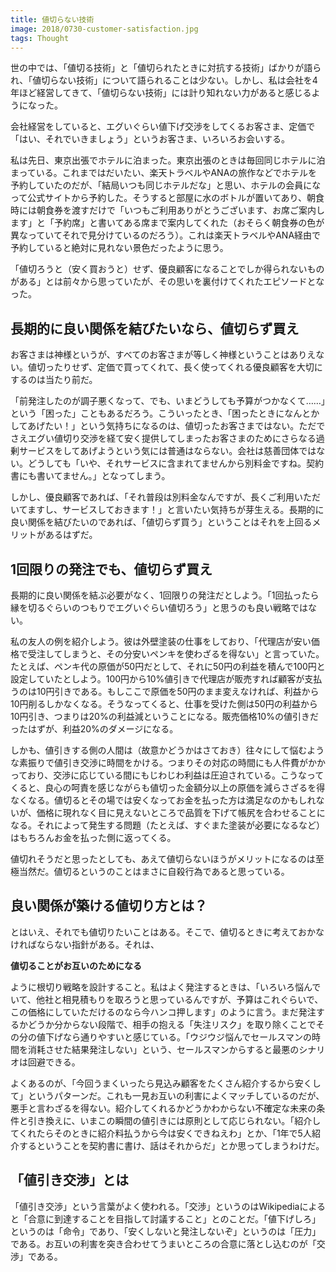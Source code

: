 ```yaml
---
title: 値切らない技術
image: 2018/0730-customer-satisfaction.jpg
tags: Thought
---
```


世の中では、「値切る技術」と「値切られたときに対抗する技術」ばかりが語られ、「値切らない技術」について語られることは少ない。しかし、私は会社を4年ほど経営してきて、「値切らない技術」には計り知れない力があると感じるようになった。

会社経営をしていると、エグいぐらい値下げ交渉をしてくるお客さま、定価で「はい、それでいきましょう」というお客さま、いろいろお会いする。

私は先日、東京出張でホテルに泊まった。東京出張のときは毎回同じホテルに泊まっている。これまではだいたい、楽天トラベルやANAの旅作などでホテルを予約していたのだが、「結局いつも同じホテルだな」と思い、ホテルの会員になって公式サイトから予約した。そうすると部屋に水のボトルが置いてあり、朝食時には朝食券を渡すだけで「いつもご利用ありがとうございます、お席ご案内します」と「予約席」と書いてある席まで案内してくれた（おそらく朝食券の色が異なっていてそれで見分けているのだろう）。これは楽天トラベルやANA経由で予約していると絶対に見れない景色だったように思う。

「値切ろうと（安く買おうと）せず、優良顧客になることでしか得られないものがある」とは前々から思っていたが、その思いを裏付けてくれたエピソードとなった。

## 長期的に良い関係を結びたいなら、値切らず買え

お客さまは神様というが、すべてのお客さまが等しく神様ということはありえない。値切ったりせず、定価で買ってくれて、長く使ってくれる優良顧客を大切にするのは当たり前だ。

「前発注したのが調子悪くなって、でも、いまどうしても予算がつかなくて……」という「困った」こともあるだろう。こういったとき、「困ったときになんとかしてあげたい！」という気持ちになるのは、値切ったお客さまではない。ただでさえエグい値切り交渉を経て安く提供してしまったお客さまのためにさらなる過剰サービスをしてあげようという気には普通はならない。会社は慈善団体ではない。どうしても「いや、それサービスに含まれてませんから別料金ですね。契約書にも書いてません。」となってしまう。

しかし、優良顧客であれば、「それ普段は別料金なんですが、長くご利用いただいてますし、サービスしておきます！」と言いたい気持ちが芽生える。長期的に良い関係を結びたいのであれば、「値切らず買う」ということはそれを上回るメリットがあるはずだ。

## 1回限りの発注でも、値切らず買え

長期的に良い関係を結ぶ必要がなく、1回限りの発注だとしよう。「1回払ったら縁を切るぐらいのつもりでエグいぐらい値切ろう」と思うのも良い戦略ではない。

私の友人の例を紹介しよう。彼は外壁塗装の仕事をしており、「代理店が安い価格で受注してしまうと、その分安いペンキを使わざるを得ない」と言っていた。たとえば、ペンキ代の原価が50円だとして、それに50円の利益を積んで100円と設定していたとしよう。100円から10%値引きで代理店が販売すれば顧客が支払うのは10円引きである。もしここで原価を50円のまま変えなければ、利益から10円削るしかなくなる。そうなってくると、仕事を受けた側は50円の利益から10円引き、つまりは20%の利益減ということになる。販売価格10%の値引きだったはずが、利益20%のダメージになる。

しかも、値引きする側の人間は（故意かどうかはさておき）往々にして悩むような素振りで値引き交渉に時間をかける。つまりその対応の時間にも人件費がかかっており、交渉に応じている間にもじわじわ利益は圧迫されている。こうなってくると、良心の呵責を感じながらも値切った金額分以上の原価を減らさざるを得なくなる。値切るとその場では安くなってお金を払った方は満足なのかもしれないが、価格に現れなく目に見えないところで品質を下げて帳尻を合わせることになる。それによって発生する問題（たとえば、すぐまた塗装が必要になるなど）はもちろんお金を払った側に返ってくる。

値切れそうだと思ったとしても、あえて値切らないほうがメリットになるのは至極当然だ。値切るというのことはまさに自殺行為であると思っている。

## 良い関係が築ける値切り方とは？

とはいえ、それでも値切りたいことはある。そこで、値切るときに考えておかなければならない指針がある。それは、

**値切ることがお互いのためになる**

ように根切り戦略を設計すること。私はよく発注するときは、「いろいろ悩んでいて、他社と相見積もりを取ろうと思っているんですが、予算はこれぐらいで、この価格にしていただけるのなら今ハンコ押します」のように言う。まだ発注するかどうか分からない段階で、相手の抱える「失注リスク」を取り除くことでその分の値下げなら通りやすいと感じている。「ウジウジ悩んでセールスマンの時間を消耗させた結果発注しない」という、セールスマンからすると最悪のシナリオは回避できる。

よくあるのが、「今回うまくいったら見込み顧客をたくさん紹介するから安くして」というパターンだ。これも一見お互いの利害によくマッチしているのだが、悪手と言わざるを得ない。紹介してくれるかどうかわからない不確定な未来の条件と引き換えに、いまこの瞬間の値引きには原則として応じられない。「紹介してくれたらそのときに紹介料払うから今は安くできねえわ」とか、「1年で5人紹介するということを契約書に書け、話はそれからだ」とか思ってしまうわけだ。

## 「値引き交渉」とは

「値引き交渉」という言葉がよく使われる。「交渉」というのはWikipediaによると「合意に到達することを目指して討議すること」とのことだ。「値下げしろ」というのは「命令」であり、「安くしないと発注しないぞ」というのは「圧力」である。お互いの利害を突き合わせてうまいところの合意に落とし込むのが「交渉」である。
